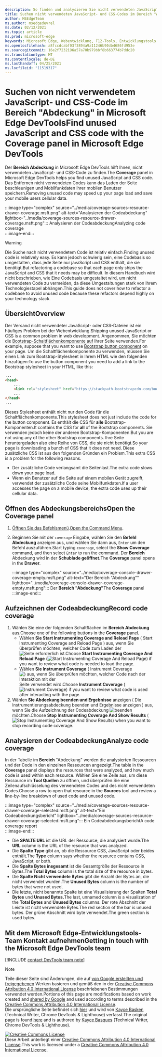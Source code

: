 ```yaml
---
description: So finden und analysieren Sie nicht verwendeten JavaScript- und CSS-Code in Microsoft Edge DevTools.
title: Suchen nicht verwendeten JavaScript- und CSS-Codes im Bereich "Abdeckung" in Microsoft Edge DevTools
author: MSEdgeTeam
ms.author: msedgedevrel
ms.date: 02/12/2021
ms.topic: article
ms.prod: microsoft-edge
keywords: Microsoft Edge, Webentwicklung, F12-Tools, Entwicklungstools
ms.openlocfilehash: a8fccdcabf03f3894a9a11246b90db4686fd953e
ms.sourcegitcommit: 16e2f7232196a57a70b979bbf8b663774b7ddc20
ms.translationtype: MT
ms.contentlocale: de-DE
ms.lasthandoff: 04/25/2021
ms.locfileid: "11519317"
---
```

<!-- Copyright Kayce Basques 

   Licensed under the Apache License, Version 2.0 (the "License");
   you may not use this file except in compliance with the License.
   You may obtain a copy of the License at

       https://www.apache.org/licenses/LICENSE-2.0

   Unless required by applicable law or agreed to in writing, software
   distributed under the License is distributed on an "AS IS" BASIS,
   WITHOUT WARRANTIES OR CONDITIONS OF ANY KIND, either express or implied.
   See the License for the specific language governing permissions and
   limitations under the License.  -->

# <a name="find-unused-javascript-and-css-code-with-the-coverage-panel-in-microsoft-edge-devtools"></a><span data-ttu-id="34179-104">Suchen von nicht verwendetem JavaScript- und CSS-Code im Bereich "Abdeckung" in Microsoft Edge DevTools</span><span class="sxs-lookup"><span data-stu-id="34179-104">Find unused JavaScript and CSS code with the Coverage panel in Microsoft Edge DevTools</span></span>  

<span data-ttu-id="34179-105">Der **Bereich Abdeckung** in Microsoft Edge DevTools hilft Ihnen, nicht verwendeten JavaScript- und CSS-Code zu finden.</span><span class="sxs-lookup"><span data-stu-id="34179-105">The **Coverage** panel in Microsoft Edge DevTools helps you find unused JavaScript and CSS code.</span></span>  <span data-ttu-id="34179-106">Das Entfernen nicht verwendeten Codes kann das Laden der Seite beschleunigen und Mobilfunkdaten ihrer mobilen Benutzer speichern.</span><span class="sxs-lookup"><span data-stu-id="34179-106">Removing unused code may speed up your page load and save your mobile users cellular data.</span></span>  

:::image type="complex" source="../media/coverage-sources-resource-drawer-coverage.msft.png" alt-text="Analysieren der Codeabdeckung" lightbox="../media/coverage-sources-resource-drawer-coverage.msft.png":::
   <span data-ttu-id="34179-108">Analysieren der Codeabdeckung</span><span class="sxs-lookup"><span data-stu-id="34179-108">Analyzing code coverage</span></span>  
:::image-end:::  

> [!WARNING]
> <span data-ttu-id="34179-109">Die Suche nach nicht verwendetem Code ist relativ einfach.</span><span class="sxs-lookup"><span data-stu-id="34179-109">Finding unused code is relatively easy.</span></span>  <span data-ttu-id="34179-110">Es kann jedoch schwierig sein, eine Codebasis so umgestalten, dass jede Seite nur javaScript und CSS enthält, die sie benötigt.</span><span class="sxs-lookup"><span data-stu-id="34179-110">But refactoring a codebase so that each page only ships the JavaScript and CSS that it needs may be difficult.</span></span>  <span data-ttu-id="34179-111">In diesem Handbuch wird nicht beschrieben, wie Eine Codebasis umgestaltet wird, um nicht verwendeten Code zu vermeiden, da diese Umgestaltungen stark von Ihrem Technologiestapel abhängen.</span><span class="sxs-lookup"><span data-stu-id="34179-111">This guide does not cover how to refactor a codebase to avoid unused code because these refactors depend highly on your technology stack.</span></span>  

## <a name="overview"></a><span data-ttu-id="34179-112">Übersicht</span><span class="sxs-lookup"><span data-stu-id="34179-112">Overview</span></span>  

<span data-ttu-id="34179-113">Der Versand nicht verwendeter JavaScript- oder CSS-Dateien ist ein häufiges Problem bei der Webentwicklung.</span><span class="sxs-lookup"><span data-stu-id="34179-113">Shipping unused JavaScript or CSS is a common problem in web development.</span></span>  <span data-ttu-id="34179-114">Angenommen, Sie möchten die [Bootstrap-Schaltflächenkomponente auf][BootstrapButtons] Ihrer Seite verwenden.</span><span class="sxs-lookup"><span data-stu-id="34179-114">For example, suppose that you want to use [Bootstrap button component][BootstrapButtons] on your page.</span></span>  <span data-ttu-id="34179-115">Um die Schaltflächenkomponente zu verwenden, müssen Sie einen Link zum Bootstrap-Stylesheet in Ihrem HTML wie den folgenden hinzufügen:</span><span class="sxs-lookup"><span data-stu-id="34179-115">To use the button component you need to add a link to the Bootstrap stylesheet in your HTML, like this:</span></span>  

```html
...
<head>
    ...
    <link rel="stylesheet" href="https://stackpath.bootstrapcdn.com/bootstrap/4.3.1/css/bootstrap.min.css" integrity="sha384-ggOyR0iXCbMQv3Xipma34MD+dH/1fQ784/j6cY/iJTQUOhcWr7x9JvoRxT2MZw1T" crossorigin="anonymous">
    ...
</head>
...
```  

<span data-ttu-id="34179-116">Dieses Stylesheet enthält nicht nur den Code für die Schaltflächenkomponente.</span><span class="sxs-lookup"><span data-stu-id="34179-116">This stylesheet does not just include the code for the button component.</span></span>  <span data-ttu-id="34179-117">Es enthält die CSS für **alle** Bootstrap-Komponenten.</span><span class="sxs-lookup"><span data-stu-id="34179-117">It contains the CSS for **all** of the Bootstrap components.</span></span>  <span data-ttu-id="34179-118">Sie verwenden jedoch keine der anderen Bootstrap-Komponenten.</span><span class="sxs-lookup"><span data-stu-id="34179-118">But you are not using any of the other Bootstrap components.</span></span>  <span data-ttu-id="34179-119">Ihre Seite heruntergeladen also eine Reihe von CSS, die sie nicht benötigt.</span><span class="sxs-lookup"><span data-stu-id="34179-119">So your page is downloading a bunch of CSS that it does not need.</span></span>  <span data-ttu-id="34179-120">Diese zusätzliche CSS ist aus den folgenden Gründen ein Problem.</span><span class="sxs-lookup"><span data-stu-id="34179-120">This extra CSS is a problem for the following reasons.</span></span>  

*   <span data-ttu-id="34179-121">Der zusätzliche Code verlangsamt die Seitenlast.</span><span class="sxs-lookup"><span data-stu-id="34179-121">The extra code slows down your page load.</span></span>  <!--Navigate to [Render-Blocking CSS][render].  -->  
*   <span data-ttu-id="34179-122">Wenn ein Benutzer auf die Seite auf einem mobilen Gerät zugreift, verwendet der zusätzliche Code seine Mobilfunkdaten.</span><span class="sxs-lookup"><span data-stu-id="34179-122">If a user accesses the page on a mobile device, the extra code uses up their cellular data.</span></span>  
    
<!--[render]: /web/fundamentals/performance/critical-rendering-path/render-blocking-css  -->  

## <a name="open-the-coverage-panel"></a><span data-ttu-id="34179-123">Öffnen des Abdeckungsbereichs</span><span class="sxs-lookup"><span data-stu-id="34179-123">Open the Coverage panel</span></span>  

1.  <span data-ttu-id="34179-124">[Öffnen Sie das Befehlsmenü][DevToolsCommandMenu].</span><span class="sxs-lookup"><span data-stu-id="34179-124">[Open the Command Menu][DevToolsCommandMenu].</span></span>  
1.  <span data-ttu-id="34179-125">Beginnen Sie mit der `coverage` Eingabe, wählen Sie den **Befehl Abdeckung** anzeigen aus, und wählen Sie dann aus, `Enter` um den Befehl auszuführen.</span><span class="sxs-lookup"><span data-stu-id="34179-125">Start typing `coverage`, select the **Show Coverage** command, and then select `Enter` to run the command.</span></span>  <span data-ttu-id="34179-126">Der **Bereich** Abdeckung wird in der **Schublade geöffnet.**</span><span class="sxs-lookup"><span data-stu-id="34179-126">The **Coverage** panel opens in the **Drawer**.</span></span>  

    :::image type="complex" source="../media/coverage-console-drawer-coverage-empty.msft.png" alt-text="Der Bereich "Abdeckung"" lightbox="../media/coverage-console-drawer-coverage-empty.msft.png":::
       <span data-ttu-id="34179-128">Der **Bereich "Abdeckung"**</span><span class="sxs-lookup"><span data-stu-id="34179-128">The **Coverage** panel</span></span>  
    :::image-end:::  
    
## <a name="record-code-coverage"></a><span data-ttu-id="34179-129">Aufzeichnen der Codeabdeckung</span><span class="sxs-lookup"><span data-stu-id="34179-129">Record code coverage</span></span>  

1.  <span data-ttu-id="34179-130">Wählen Sie eine der folgenden Schaltflächen im **Bereich Abdeckung** aus.</span><span class="sxs-lookup"><span data-stu-id="34179-130">Choose one of the following buttons in the **Coverage** panel.</span></span>  
    *   <span data-ttu-id="34179-131">Wählen **Sie Start Instrumenting Coverage and Reload Page** \( Start Instrumenting Coverage and Reload Page \) aus, wenn Sie überprüfen möchten, welcher Code zum Laden der ![ Seite erforderlich ](../media/reload-icon.msft.png) ist.</span><span class="sxs-lookup"><span data-stu-id="34179-131">Choose **Start Instrumenting Coverage And Reload Page** \(![Start Instrumenting Coverage And Reload Page](../media/reload-icon.msft.png)\) if you want to review what code is needed to load the page.</span></span>  
    *   <span data-ttu-id="34179-132">Wählen **Sie Instrument Coverage** \( Instrument Coverage ![ \) aus, wenn Sie überprüfen möchten, welcher Code nach der Interaktion mit der ](../media/record-icon.msft.png) Seite verwendet wird.</span><span class="sxs-lookup"><span data-stu-id="34179-132">Choose **Instrument Coverage** \(![Instrument Coverage](../media/record-icon.msft.png)\) if you want to review what code is used after interacting with the page.</span></span>  
1.  <span data-ttu-id="34179-133">Wählen **Sie Abdeckung beenden und Ergebnisse** anzeigen \( Die Instrumentierungsabdeckung beenden und Ergebnisse anzeigen \) aus, wenn Sie die Aufzeichnung der Codeabdeckung ![ beenden ](../media/stop-icon.msft.png) möchten.</span><span class="sxs-lookup"><span data-stu-id="34179-133">Choose **Stop Instrumenting Coverage And Show Results** \(![Stop Instrumenting Coverage And Show Results](../media/stop-icon.msft.png)\) when you want to stop recording code coverage.</span></span>  
    
## <a name="analyze-code-coverage"></a><span data-ttu-id="34179-134">Analysieren der Codeabdeckung</span><span class="sxs-lookup"><span data-stu-id="34179-134">Analyze code coverage</span></span>  

<span data-ttu-id="34179-135">In der Tabelle im **Bereich** "Abdeckung" werden die analysierten Ressourcen und der Code in den einzelnen Ressourcen angezeigt.</span><span class="sxs-lookup"><span data-stu-id="34179-135">The table in the **Coverage** panel displays the resources that were analyzed, and how much code is used within each resource.</span></span>  <span data-ttu-id="34179-136">Wählen Sie eine Zeile aus, um diese Ressource im **Tool Quellen** zu öffnen, und überprüfen Sie eine Zeilenaufschlüsselung des verwendeten Codes und des nicht verwendeten Codes.</span><span class="sxs-lookup"><span data-stu-id="34179-136">Choose a row to open that resource in the **Sources** tool and review a line-by-line breakdown of used code and unused code.</span></span>  

:::image type="complex" source="../media/coverage-sources-resource-drawer-coverage-selected.msft.png" alt-text="Ein Codeabdeckungsbericht" lightbox="../media/coverage-sources-resource-drawer-coverage-selected.msft.png":::
   <span data-ttu-id="34179-138">Ein Codeabdeckungsbericht</span><span class="sxs-lookup"><span data-stu-id="34179-138">A code coverage report</span></span>  
:::image-end:::  

*   <span data-ttu-id="34179-139">Die **SPALTE URL** ist die URL der Ressource, die analysiert wurde.</span><span class="sxs-lookup"><span data-stu-id="34179-139">The **URL** column is the URL of the resource that was analyzed.</span></span>  
*   <span data-ttu-id="34179-140">Die **Spalte Type** gibt an, ob die Ressource CSS, JavaScript oder beides enthält.</span><span class="sxs-lookup"><span data-stu-id="34179-140">The **Type** column says whether the resource contains CSS, JavaScript, or both.</span></span>  
*   <span data-ttu-id="34179-141">Die **Spalte Bytes insgesamt** ist die Gesamtgröße der Ressource in Bytes.</span><span class="sxs-lookup"><span data-stu-id="34179-141">The **Total Bytes** column is the total size of the resource in bytes.</span></span>  
*   <span data-ttu-id="34179-142">Die **Spalte Nicht verwendete Bytes** gibt die Anzahl der Bytes an, die nicht verwendet wurden.</span><span class="sxs-lookup"><span data-stu-id="34179-142">The **Unused Bytes** column is the number of bytes that were not used.</span></span>  
*   <span data-ttu-id="34179-143">Die letzte, nicht benannte Spalte ist eine Visualisierung der Spalten **Total Bytes** und **Unused Bytes.**</span><span class="sxs-lookup"><span data-stu-id="34179-143">The last, unnamed column is a visualization of the **Total Bytes** and **Unused Bytes** columns.</span></span>  <span data-ttu-id="34179-144">Der rote Abschnitt der Leiste ist nicht verwendete Bytes.</span><span class="sxs-lookup"><span data-stu-id="34179-144">The red section of the bar is unused bytes.</span></span>  <span data-ttu-id="34179-145">Der grüne Abschnitt wird byte verwendet.</span><span class="sxs-lookup"><span data-stu-id="34179-145">The green section is used bytes.</span></span>  
    
## <a name="getting-in-touch-with-the-microsoft-edge-devtools-team"></a><span data-ttu-id="34179-146">Mit dem Microsoft Edge-Entwicklungstools-Team Kontakt aufnehmen</span><span class="sxs-lookup"><span data-stu-id="34179-146">Getting in touch with the Microsoft Edge DevTools team</span></span>  

[!INCLUDE [contact DevTools team note](../includes/contact-devtools-team-note.md)]  

<!-- links -->  

[DevToolsCommandMenu]: ../command-menu/index.md "Ausführen von Befehlen mit dem Microsoft Edge DevTools Command-Menü | Microsoft Docs"  

[BootstrapButtons]: https://getbootstrap.com/docs/4.3/components/buttons "Schaltflächen – Bootstrap"  

> [!NOTE]
> <span data-ttu-id="34179-149">Teile dieser Seite sind Änderungen, die auf [von Google erstellten und freigegebenen][GoogleSitePolicies] Werken basieren und gemäß den in der [Creative Commons Attribution 4.0 International License][CCA4IL] beschriebenen Bestimmungen verwendet werden.</span><span class="sxs-lookup"><span data-stu-id="34179-149">Portions of this page are modifications based on work created and [shared by Google][GoogleSitePolicies] and used according to terms described in the [Creative Commons Attribution 4.0 International License][CCA4IL].</span></span>  
> <span data-ttu-id="34179-150">Die ursprüngliche Seite befindet sich [hier](https://developers.google.com/web/tools/chrome-devtools/coverage/index) und wird von [Kayce Basken][KayceBasques] \(Technical Writer, Chrome DevTools \& Lighthouse\) verfasst.</span><span class="sxs-lookup"><span data-stu-id="34179-150">The original page is found [here](https://developers.google.com/web/tools/chrome-devtools/coverage/index) and is authored by [Kayce Basques][KayceBasques] \(Technical Writer, Chrome DevTools \& Lighthouse\).</span></span>  

[![Creative Commons License][CCby4Image]][CCA4IL]  
<span data-ttu-id="34179-152">Diese Arbeit unterliegt einer [Creative Commons Attribution 4.0 International License][CCA4IL].</span><span class="sxs-lookup"><span data-stu-id="34179-152">This work is licensed under a [Creative Commons Attribution 4.0 International License][CCA4IL].</span></span>  

[CCA4IL]: https://creativecommons.org/licenses/by/4.0  
[CCby4Image]: https://i.creativecommons.org/l/by/4.0/88x31.png  
[GoogleSitePolicies]: https://developers.google.com/terms/site-policies  
[KayceBasques]: https://developers.google.com/web/resources/contributors/kaycebasques  

